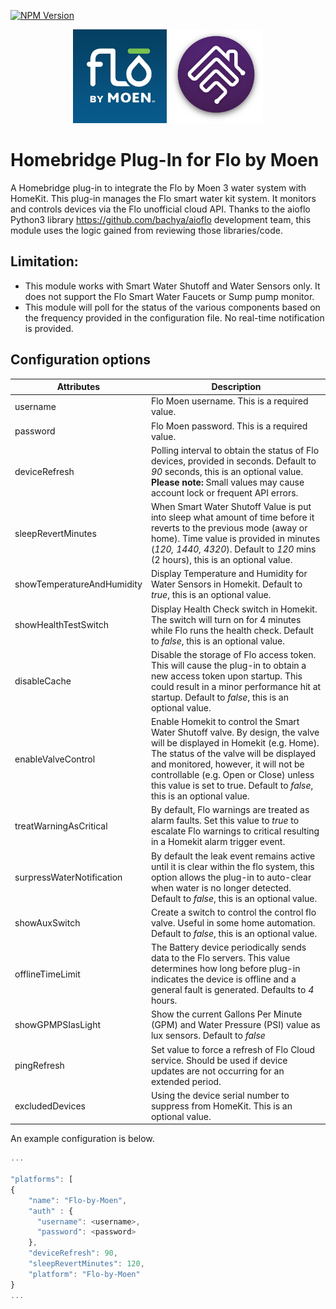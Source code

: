 [![NPM Version](https://img.shields.io/npm/v/homebridge-flobymoen.svg?style=flat-square)](https://www.npmjs.com/package/homebridge-flobymoen)


<p align="center">
  <img src="https://github.com/haywirecoder/homebridge-flobymoen/blob/master/images/flo-by-moen-logo.jpg" width="150">
  <img src="https://github.com/homebridge/branding/blob/latest/logos/homebridge-color-round-stylized.png" width="150">
</p>


# Homebridge Plug-In for Flo by Moen 
A Homebridge plug-in to integrate the Flo by Moen 3 water system with HomeKit. This plug-in manages the Flo smart water kit system. It monitors and controls devices via the Flo unofficial cloud API. Thanks to the aioflo Python3 library https://github.com/bachya/aioflo development team, this module uses the logic gained from reviewing those libraries/code.

## Limitation:
* This module works with Smart Water Shutoff and Water Sensors only. It does not support the Flo Smart Water Faucets or Sump pump monitor.
* This module will poll for the status of the various components based on the frequency provided in the configuration file. No real-time notification is provided.

## Configuration options

| Attributes        | Description                                                                                                              |
| ----------------- | ------------------------------------------------------------------------------------------------------------------------ |
| username              | Flo Moen username. This is a required value.                    |
| password              | Flo Moen password. This is a required value.                                                                 |
| deviceRefresh        | Polling interval to obtain the status of Flo devices, provided in seconds. Default to <i>90</i> seconds, this is an optional value. <b>Please note:</b> Small values may cause account lock or frequent API errors.                                                                    |
| sleepRevertMinutes          | When Smart Water Shutoff Value is put into sleep what amount of time before it reverts to the previous mode (away or home).  Time value is provided in minutes (<i>120, 1440, 4320</i>). Default to <i>120</i> mins (2 hours), this is an optional value.
| showTemperatureAndHumidity| Display Temperature and Humidity for Water Sensors in Homekit.   Default to <i>true</i>, this is an optional value.                                                        |
| showHealthTestSwitch | Display Health Check switch in Homekit. The switch will turn on for 4 minutes while Flo runs the health check.  Default to <i>false</i>, this is an optional value.        
| disableCache         | Disable the storage of Flo access token. This will cause the plug-in to obtain a new access token upon startup. This could result in a minor performance hit at startup. Default to <i>false</i>, this is an optional value. |                                           
| enableValveControl         | Enable Homekit to control the Smart Water Shutoff valve. By design, the valve will be displayed in Homekit (e.g. Home). The status of the valve will be displayed and monitored, however, it will not be controllable (e.g. Open or Close) unless this value is set to true. Default to <i>false</i>, this is an optional value.   |
| treatWarningAsCritical         | By default, Flo warnings are treated as alarm faults. Set this value to <i>true</i> to escalate Flo warnings to critical resulting in a Homekit alarm trigger event. |
| surpressWaterNotification         | By default the leak event remains active until it is clear within the flo system, this option allows the plug-in to auto-clear when water is no longer detected. Default to <i>false</i>, this is an optional value. |
| showAuxSwitch              | Create a switch to control the control flo valve. Useful in some home automation.  Default to <i>false</i>, this is an optional value.                                    |
| offlineTimeLimit         | The Battery device periodically sends data to the Flo servers. This value determines how long before plug-in indicates the device is offline and a general fault is generated. Defaults to <i>4</i> hours.|
| showGPMPSIasLight         | Show the current Gallons Per Minute (GPM) and Water Pressure (PSI) value as lux sensors.   Default to <i>false</i> |
| pingRefresh         | Set value to force a refresh of Flo Cloud service. Should be used if device updates are not occurring for an extended period.  |
| excludedDevices         | Using the device serial number to suppress from HomeKit. This is an optional value. | |




An example configuration is below.

```javascript
...

"platforms": [
{
    "name": "Flo-by-Moen",
    "auth" : {
      "username": <username>,
      "password": <password>
    },
    "deviceRefresh": 90,
    "sleepRevertMinutes": 120,
    "platform": "Flo-by-Moen"
}
...
